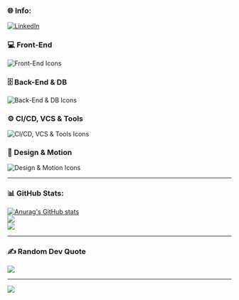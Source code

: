 
### 🌐 Info:
[![LinkedIn](https://img.shields.io/badge/LinkedIn-%230077B5.svg?logo=linkedin&logoColor=white)](https://linkedin.com/in/lorenzo-sijinardi) 

### 💻 Front-End  
<img src="https://skillicons.dev/icons?i=html,css,js,ts,jquery,react,angular,nodejs" alt="Front-End Icons" />

### 🗄️ Back-End & DB  
  <img src="https://skillicons.dev/icons?i=mysql,postgres,mongodb,spring,java,php" alt="Back-End & DB Icons" />

### ⚙️ CI/CD, VCS & Tools  
<img src="https://skillicons.dev/icons?i=git,github,jenkins,postman,npm,redhat,vscode,wordpress" alt="CI/CD, VCS & Tools Icons" />

### 🎨 Design & Motion  
<img src="https://skillicons.dev/icons?i=figma,ai,ps,xd,ae,pr,canva" alt="Design & Motion Icons" />

---

### 📊 GitHub Stats:
[![Anurag's GitHub stats](https://github-readme-stats.vercel.app/api?username=lollosxvm)](https://github.com/anuraghazra/github-readme-stats)</br>
![](https://github-readme-streak-stats.herokuapp.com/?user=lollosxvm&theme=dracula&hide_border=false)<br/>
![](https://github-readme-stats.vercel.app/api/top-langs/?username=lollosxvm&theme=dracula&hide_border=false&include_all_commits=true&count_private=false&layout=compact)

---

### ✍️ Random Dev Quote
![](https://quotes-github-readme.vercel.app/api?type=horizontal&theme=radical)

---
[![](https://visitcount.itsvg.in/api?id=lollosxvm&icon=0&color=1)](https://visitcount.itsvg.in)


